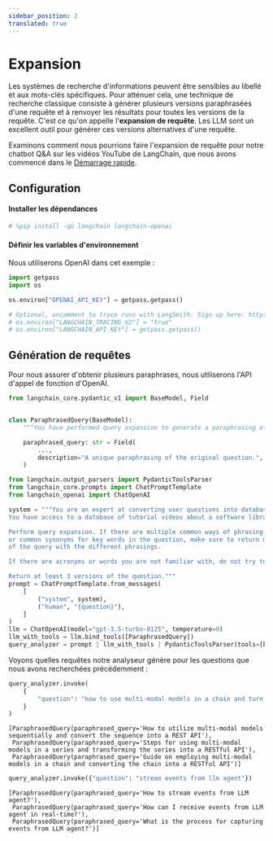 ```yaml
---
sidebar_position: 2
translated: true
---
```


# Expansion

Les systèmes de recherche d'informations peuvent être sensibles au libellé et aux mots-clés spécifiques. Pour atténuer cela, une technique de recherche classique consiste à générer plusieurs versions paraphrasées d'une requête et à renvoyer les résultats pour toutes les versions de la requête. C'est ce qu'on appelle l'**expansion de requête**. Les LLM sont un excellent outil pour générer ces versions alternatives d'une requête.

Examinons comment nous pourrions faire l'expansion de requête pour notre chatbot Q&A sur les vidéos YouTube de LangChain, que nous avons commencé dans le [Démarrage rapide](/docs/use_cases/query_analysis/quickstart).

## Configuration

#### Installer les dépendances

```python
# %pip install -qU langchain langchain-openai
```

#### Définir les variables d'environnement

Nous utiliserons OpenAI dans cet exemple :

```python
import getpass
import os

os.environ["OPENAI_API_KEY"] = getpass.getpass()

# Optional, uncomment to trace runs with LangSmith. Sign up here: https://smith.langchain.com.
# os.environ["LANGCHAIN_TRACING_V2"] = "true"
# os.environ["LANGCHAIN_API_KEY"] = getpass.getpass()
```

## Génération de requêtes

Pour nous assurer d'obtenir plusieurs paraphrases, nous utiliserons l'API d'appel de fonction d'OpenAI.

```python
from langchain_core.pydantic_v1 import BaseModel, Field


class ParaphrasedQuery(BaseModel):
    """You have performed query expansion to generate a paraphrasing of a question."""

    paraphrased_query: str = Field(
        ...,
        description="A unique paraphrasing of the original question.",
    )
```

```python
from langchain.output_parsers import PydanticToolsParser
from langchain_core.prompts import ChatPromptTemplate
from langchain_openai import ChatOpenAI

system = """You are an expert at converting user questions into database queries. \
You have access to a database of tutorial videos about a software library for building LLM-powered applications. \

Perform query expansion. If there are multiple common ways of phrasing a user question \
or common synonyms for key words in the question, make sure to return multiple versions \
of the query with the different phrasings.

If there are acronyms or words you are not familiar with, do not try to rephrase them.

Return at least 3 versions of the question."""
prompt = ChatPromptTemplate.from_messages(
    [
        ("system", system),
        ("human", "{question}"),
    ]
)
llm = ChatOpenAI(model="gpt-3.5-turbo-0125", temperature=0)
llm_with_tools = llm.bind_tools([ParaphrasedQuery])
query_analyzer = prompt | llm_with_tools | PydanticToolsParser(tools=[ParaphrasedQuery])
```

Voyons quelles requêtes notre analyseur génère pour les questions que nous avons recherchées précédemment :

```python
query_analyzer.invoke(
    {
        "question": "how to use multi-modal models in a chain and turn chain into a rest api"
    }
)
```

```output
[ParaphrasedQuery(paraphrased_query='How to utilize multi-modal models sequentially and convert the sequence into a REST API'),
 ParaphrasedQuery(paraphrased_query='Steps for using multi-modal models in a series and transforming the series into a RESTful API'),
 ParaphrasedQuery(paraphrased_query='Guide on employing multi-modal models in a chain and converting the chain into a RESTful API')]
```

```python
query_analyzer.invoke({"question": "stream events from llm agent"})
```

```output
[ParaphrasedQuery(paraphrased_query='How to stream events from LLM agent?'),
 ParaphrasedQuery(paraphrased_query='How can I receive events from LLM agent in real-time?'),
 ParaphrasedQuery(paraphrased_query='What is the process for capturing events from LLM agent?')]
```
